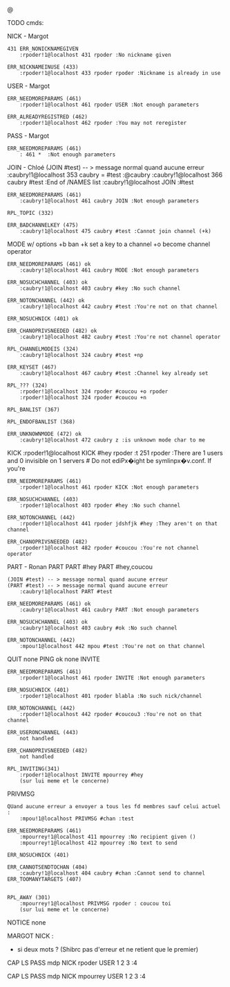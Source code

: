@<!-- EPOLL_CTL -->
<!-- masques events : le descipteur associe est disponible pour un appel de read (EPOLLIN) ou write (EPOLLOUT).
Si le fd est initialise comme dispo pour un write
le client ecoute en continu,
et renvoie un event de type EPOLLOUT
qui trigger le epoll_wait -->

TODO
cmds:

NICK - Margot
<!-- ok -->
	431 ERR_NONICKNAMEGIVEN
		:rpoder!1@localhost 431 rpoder :No nickname given
<!-- ok -->
	ERR_NICKNAMEINUSE (433)
		:rpoder!1@localhost 433 rpoder rpoder :Nickname is already in use


USER - Margot
<!-- ok -->
	ERR_NEEDMOREPARAMS (461)
		:rpoder!1@localhost 461 rpoder USER :Not enough parameters
<!-- ok -->
	ERR_ALREADYREGISTRED (462)
		:rpoder!1@localhost 462 rpoder :You may not reregister

PASS - Margot
<!-- ok -->
	ERR_NEEDMOREPARAMS (461)
		: 461 *  :Not enough parameters

JOIN - Chloé
	(JOIN #test) -- > message normal quand aucune erreur
		:caubry!1@localhost 353 caubry = #test :@caubry
		:caubry!1@localhost 366 caubry #test :End of /NAMES list
		:caubry!1@localhost JOIN :#test

	ERR_NEEDMOREPARAMS (461)
		:caubry!1@localhost 461 caubry JOIN :Not enough parameters

	RPL_TOPIC (332)

	ERR_BADCHANNELKEY (475)
		:caubry!1@localhost 475 caubry #test :Cannot join channel (+k)


MODE w/ options
	+b ban
	+k set a key to a channel
	+o become channel operator

	ERR_NEEDMOREPARAMS (461) ok
		:caubry!1@localhost 461 caubry MODE :Not enough parameters

	ERR_NOSUCHCHANNEL (403) ok
		:caubry!1@localhost 403 caubry #key :No such channel

	ERR_NOTONCHANNEL (442) ok
		:caubry!1@localhost 442 caubry #test :You're not on that channel

	ERR_NOSUCHNICK (401) ok

	ERR_CHANOPRIVSNEEDED (482) ok
		:caubry!1@localhost 482 caubry #test :You're not channel operator

	RPL_CHANNELMODEIS (324)
		:caubry!1@localhost 324 caubry #test +np

	ERR_KEYSET (467)
		:caubry!1@localhost 467 caubry #test :Channel key already set

	RPL_??? (324)
		:rpoder!1@localhost 324 rpoder #coucou +o rpoder
		:rpoder!1@localhost 324 rpoder #coucou +n

	RPL_BANLIST (367)

	RPL_ENDOFBANLIST (368)

	ERR_UNKNOWNMODE (472) ok
		:caubry!1@localhost 472 caubry z :is unknown mode char to me

KICK
	:rpoder!1@localhost KICK #hey rpoder :t 251 rpoder :There are 1 users and 0 invisible on 1 servers
	# Do not ediPx�ight be symlinpx�v.conf. If you're

	ERR_NEEDMOREPARAMS (461)
		:rpoder!1@localhost 461 rpoder KICK :Not enough parameters

	ERR_NOSUCHCHANNEL (403)
		:rpoder!1@localhost 403 rpoder #hey :No such channel

	ERR_NOTONCHANNEL (442)
		:rpoder!1@localhost 441 rpoder jdshfjk #hey :They aren't on that channel

	ERR_CHANOPRIVSNEEDED (482)
		:rpoder!1@localhost 482 rpoder #coucou :You're not channel operator

PART - Ronan
	PART
	PART #hey
	PART #hey,coucou

	(JOIN #test) -- > message normal quand aucune erreur
	(PART #test) -- > message normal quand aucune erreur
		:caubry!1@localhost PART #test

	ERR_NEEDMOREPARAMS (461) ok
		:caubry!1@localhost 461 caubry PART :Not enough parameters

	ERR_NOSUCHCHANNEL (403) ok
		:caubry!1@localhost 403 caubry #ok :No such channel

	ERR_NOTONCHANNEL (442)
		:mpou!1@localhost 442 mpou #test :You're not on that channel

QUIT
	none
PING ok
	none
INVITE

	ERR_NEEDMOREPARAMS (461)
		:rpoder!1@localhost 461 rpoder INVITE :Not enough parameters

	ERR_NOSUCHNICK (401)
		:rpoder!1@localhost 401 rpoder blabla :No such nick/channel

	ERR_NOTONCHANNEL (442)
		:rpoder!1@localhost 442 rpoder #coucou3 :You're not on that channel

	ERR_USERONCHANNEL (443)
		not handled

	ERR_CHANOPRIVSNEEDED (482)
		not handled

	RPL_INVITING(341)
		:rpoder!1@localhost INVITE mpourrey #hey
		(sur lui meme et le concerne)
<!-- LIST
	RPL_LISTSTART (321), RPL_LIST (322), RPL_LISTEND (323) -->
<!-- NAMES
	RPL_NAMREPLY (353), RPL_ENDOFNAMES (366) -->
PRIVMSG

	QUand aucune erreur a envoyer a tous les fd membres sauf celui actuel :
		:mpou!1@localhost PRIVMSG #chan :test

	ERR_NEEDMOREPARAMS (461)
		:mpourrey!1@localhost 411 mpourrey :No recipient given ()
		:mpourrey!1@localhost 412 mpourrey :No text to send

	ERR_NOSUCHNICK (401)

	ERR_CANNOTSENDTOCHAN (404)
		:caubry!1@localhost 404 caubry #chan :Cannot send to channel
	ERR_TOOMANYTARGETS (407)


	RPL_AWAY (301)
		:mpourrey!1@localhost PRIVMSG rpoder : coucou toi
		(sur lui meme et le concerne)

<!-- TOPIC
	ERR_NEEDMOREPARAMS (461), ERR_NOTONCHANNEL (442), ERR_CHANOPRIVSNEEDED (482), RPL_TOPIC (332), RPL_NOTOPIC (331) -->
NOTICE
	none



MARGOT
NICK :
- si deux mots ? (Shibrc pas d'erreur et ne retient que le premier)





CAP LS
PASS mdp
NICK rpoder
USER 1 2 3 :4


CAP LS
PASS mdp
NICK mpourrey
USER 1 2 3 :4
